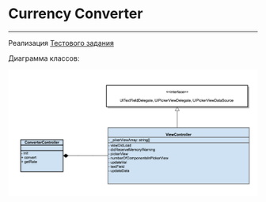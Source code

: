 
# Currency Converter

---
Реализация [Тестового задания](http://telegra.ph/Vstupitelnoe-zadanie-dlya-kursa-po-mobilnoj-razrabotke-na-iOS-07-03)

Диаграмма классов:

![diagram](./doc/uml.png)
